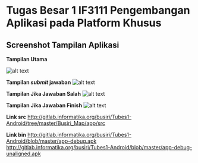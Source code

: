 # Tugas Besar 1 IF3111 Pengembangan Aplikasi pada Platform Khusus

## Screenshot Tampilan Aplikasi
**Tampilan Utama**

![alt text](http://gitlab.informatika.org/busiri/Tubes1-Android/raw/4c84b443270ab25f059ebd0fadf0fa7d6a6be642/Screenshot_2016-03-27-15-27-35.png)

**Tampilan *submit* jawaban**
![alt text](http://gitlab.informatika.org/busiri/Tubes1-Android/raw/master/Screenshot_2016-03-27-15-40-38.png)

**Tampilan Jika Jawaban Salah**
![alt text](http://gitlab.informatika.org/busiri/Tubes1-Android/raw/master/Screenshot_2016-03-27-19-48-06.png)

**Tampilan Jika Jawaban Finish**
![alt text](http://gitlab.informatika.org/busiri/Tubes1-Android/raw/master/Screenshot_2016-03-27-19-48-57.png)

**Link src**
http://gitlab.informatika.org/busiri/Tubes1-Android/tree/master/Busiri_Map/app/src

**Link bin**
http://gitlab.informatika.org/busiri/Tubes1-Android/blob/master/app-debug.apk
http://gitlab.informatika.org/busiri/Tubes1-Android/blob/master/app-debug-unaligned.apk